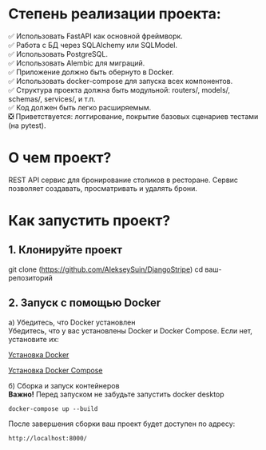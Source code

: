 # Степень реализации проекта:
:white_check_mark: Использовать FastAPI как основной фреймворк.</br>
:white_check_mark: Работа с БД через SQLAlchemy или SQLModel.</br>
:white_check_mark: Использовать PostgreSQL.</br>
:white_check_mark: Использовать Alembic для миграций.</br>
:white_check_mark: Приложение должно быть обернуто в Docker.</br>
:white_check_mark: Использовать docker-compose для запуска всех компонентов.</br>
:white_check_mark: Структура проекта должна быть модульной: routers/, models/, schemas/, services/, и т.п.</br>
:white_check_mark: Код должен быть легко расширяемым.</br>
:negative_squared_cross_mark: Приветствуется: логгирование, покрытие базовых сценариев тестами (на pytest).</br>

# О чем проект?
REST API сервис для бронирование столиков в ресторане. Сервис позволяет создавать, просматривать и удалять брони.

# Как запустить проект?
## 1. Клонируйте проект

git clone (https://github.com/AlekseySuin/DjangoStripe)
cd ваш-репозиторий


## 2. Запуск с помощью Docker

а) Убедитесь, что Docker установлен </br>
Убедитесь, что у вас установлены Docker и Docker Compose. Если нет, установите их:

[Установка Docker](https://docs.docker.com/get-started/get-docker/)

[Установка Docker Compose](https://docs.docker.com/compose/install/)

б) Сборка и запуск контейнеров </br>
**Важно!** Перед запуском не забудьте запустить docker desktop
```
docker-compose up --build
```
После завершения сборки ваш проект будет доступен по адресу:
```
http://localhost:8000/
```
